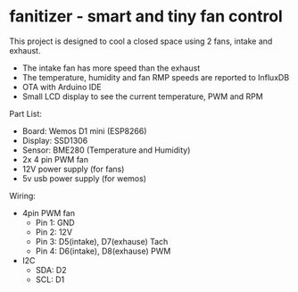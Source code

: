 # fanitizer - smart and tiny fan control

This project is designed to cool a closed space using 2 fans, intake and exhaust.
- The intake fan has more speed than the exhaust
- The temperature, humidity and fan RMP speeds are reported to InfluxDB
- OTA with Arduino IDE
- Small LCD display to see the current temperature, PWM and RPM

Part List:
- Board: Wemos D1 mini (ESP8266)
- Display: SSD1306
- Sensor: BME280 (Temperature and Humidity)
- 2x 4 pin PWM fan
- 12V power supply (for fans)
- 5v usb power supply (for wemos)

Wiring:
- 4pin PWM fan
    - Pin 1: GND
    - Pin 2: 12V
    - Pin 3: D5(intake), D7(exhause) Tach
    - Pin 4: D6(intake), D8(exhause) PWM
- I2C
    - SDA: D2
    - SCL: D1
